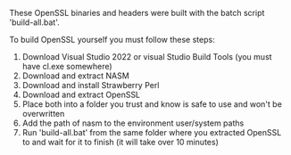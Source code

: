 These OpenSSL binaries and headers were built with the batch script 'build-all.bat'.

To build OpenSSL yourself you must follow these steps:
1) Download Visual Studio 2022 or visual Studio Build Tools (you must have cl.exe somewhere)
2) Download and extract NASM
3) Download and install Strawberry Perl
4) Download and extract OpenSSL
5) Place both into a folder you trust and know is safe to use and won't be overwritten
6) Add the path of nasm to the environment user/system paths 
7) Run 'build-all.bat' from the same folder where you extracted OpenSSL to and wait for it to finish (it will take over 10 minutes)